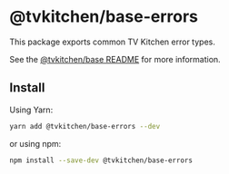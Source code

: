 # @tvkitchen/base-errors

This package exports common TV Kitchen error types.

See the [@tvkitchen/base README](https://github.com/tvkitchen/base/blob/master/README.md) for more information.

## Install

Using Yarn:

```sh
yarn add @tvkitchen/base-errors --dev
```

or using npm:

```sh
npm install --save-dev @tvkitchen/base-errors
```
